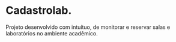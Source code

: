 # Cadastrolab.
Projeto desenvolvido com intuítuo, de monitorar e reservar salas e laboratórios no ambiente acadêmico.
